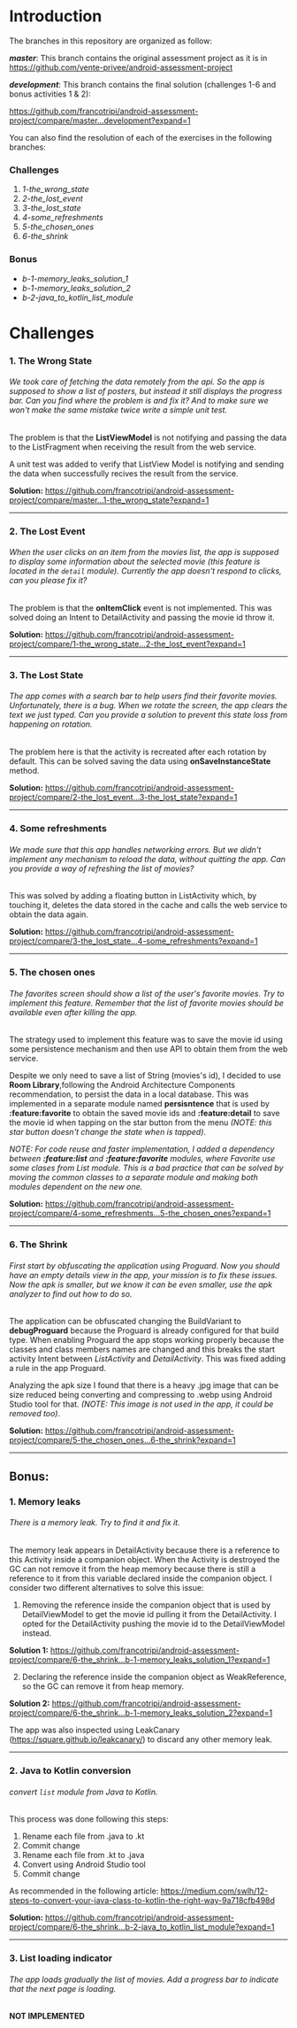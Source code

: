 # Introduction
The branches in this repository are organized as follow:

***master***: This branch contains the original assessment project as it is in https://github.com/vente-privee/android-assessment-project 

***development***: This branch contains the final solution (challenges 1-6 and bonus activities 1 & 2):

https://github.com/francotripi/android-assessment-project/compare/master...development?expand=1


You can also find the resolution of each of the exercises in the following branches:

### Challenges
1. *1-the_wrong_state*
2. *2-the_lost_event*
3. *3-the_lost_state*
4. *4-some_refreshments*
5. *5-the_chosen_ones*
6. *6-the_shrink*

### Bonus
* *b-1-memory_leaks_solution_1*
* *b-1-memory_leaks_solution_2*
* *b-2-java_to_kotlin_list_module*


# Challenges
### 1. The Wrong State 
###### *We took care of fetching the data remotely from the api. So the app is supposed to show a list of posters, but instead it still displays the progress bar. Can you find where the problem is and fix it? And to make sure we won't make the same mistake twice write a simple unit test.*

The problem is that the **ListViewModel** is not notifying and passing the data to the ListFragment when receiving the result from the web service.

A unit test was added to verify that ListView Model is notifying and sending the data when successfully recives the result from the service.

**Solution:** https://github.com/francotripi/android-assessment-project/compare/master...1-the_wrong_state?expand=1

------------------

### 2. The Lost Event 
###### *When the user clicks on an item from the movies list, the app is supposed to display some information about the selected movie (this feature is located in the `detail` module). Currently the app doesn't respond to clicks, can you please fix it?*

The problem is that the **onItemClick** event is not implemented. This was solved doing an Intent to DetailActivity and passing the movie id throw it.

**Solution:** https://github.com/francotripi/android-assessment-project/compare/1-the_wrong_state...2-the_lost_event?expand=1

------------------

### 3. The Lost State
###### *The app comes with a search bar to help users find their favorite movies. Unfortunately, there is a bug. When we rotate the screen, the app clears the text we just typed. Can you provide a solution to prevent this state loss from happening on rotation.*

The problem here is that the activity is recreated after each rotation by default. This can be solved saving the data using **onSaveInstanceState** method.

**Solution:** https://github.com/francotripi/android-assessment-project/compare/2-the_lost_event...3-the_lost_state?expand=1

------------------

### 4. Some refreshments
###### *We made sure that this app handles networking errors. But we didn't implement any mechanism to reload the data, without quitting the app. Can you provide a way of refreshing the list of movies?*

This was solved by adding a floating button in ListActivity which, by touching it, deletes the data stored in the cache and calls the web service to obtain the data again.

**Solution:** https://github.com/francotripi/android-assessment-project/compare/3-the_lost_state...4-some_refreshments?expand=1

------------------

### 5. The chosen ones 
###### *The favorites screen should show a list of the user's favorite movies. Try to implement this feature. Remember that the list of favorite movies should be available even after killing the app.*

The strategy used to implement this feature was to save the movie id using some persistence mechanism and then use API to obtain them from the web service. 

Despite we only need to save a list of String (movies's id), I decided to use **Room Library**,following the Android Architecture Components recommendation, to persist the data in a local database. This was implemented in a separate module named **persisntence** that is used by **:feature:favorite** to obtain the saved movie ids and **:feature:detail** to save the movie id when tapping on the star button from the menu *(NOTE: this star button doesn't change the state when is tapped)*.

*NOTE: For code reuse and faster implementation, I added a dependency between **:feature:list** and **:feature:favorite** modules, where Favorite use some clases from List module. This is a bad practice that can be solved by moving the common classes to a separate module and making both modules dependent on the new one.*


**Solution:** https://github.com/francotripi/android-assessment-project/compare/4-some_refreshments...5-the_chosen_ones?expand=1

------------------

### 6. The Shrink 
###### *First start by obfuscating the application using Proguard. Now you should have an empty details view in the app, your mission is to fix these issues. Now the apk is smaller, but we know it can be even smaller, use the apk analyzer to find out how to do so.*

The application can be obfuscated changing the BuildVariant to **debugProguard** because the Proguard is already configured for that build type.
When enabling Proguard the app stops working properly because the classes and class members names are changed and this breaks the start activity Intent between *ListActivity* and *DetailActivity*.
This was fixed adding a rule in the app Proguard.

Analyzing the apk size I found that there is a heavy .jpg image that can be size reduced being converting and compressing to .webp using Android Studio tool for that. *(NOTE: This image is not  used in the app, it could be removed too)*.

**Solution:** https://github.com/francotripi/android-assessment-project/compare/5-the_chosen_ones...6-the_shrink?expand=1

------------------

## Bonus:
### 1. Memory leaks 
###### *There is a memory leak. Try to find it and fix it.*

The memory leak appears in DetailActivity because there is a reference to this Activity inside a companion object. When the Activity is destroyed the GC can not remove it from the heap memory because there is still a reference to it from this variable declared inside the companion object. I consider two different alternatives to solve this issue:

1. Removing the reference inside the companion object that is used by DetailViewModel to get the movie id pulling it from the DetailActivity. I opted for the DetailActivity pushing the movie id to the DetailViewModel instead.

**Solution 1:** https://github.com/francotripi/android-assessment-project/compare/6-the_shrink...b-1-memory_leaks_solution_1?expand=1

2. Declaring the reference inside the companion object as WeakReference, so the GC can remove it from heap memory.

**Solution 2:** https://github.com/francotripi/android-assessment-project/compare/6-the_shrink...b-1-memory_leaks_solution_2?expand=1

The app was also inspected using LeakCanary (https://square.github.io/leakcanary/) to discard any other memory leak.

------------------

### 2. Java to Kotlin conversion 
###### *convert `list` module from Java to Kotlin.*

This process was done following this steps:
1. Rename each file from .java to .kt
2. Commit change
3. Rename each file from .kt to .java
4. Convert using Android Studio tool
5. Commit change

As recommended in the following article: https://medium.com/swlh/12-steps-to-convert-your-java-class-to-kotlin-the-right-way-9a718cfb498d

**Solution:** https://github.com/francotripi/android-assessment-project/compare/6-the_shrink...b-2-java_to_kotlin_list_module?expand=1

------------------

### 3. List loading indicator
###### The app loads gradually the list of movies. Add a progress bar to indicate that the next page is loading.

**NOT IMPLEMENTED**


